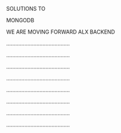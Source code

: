 SOLUTIONS TO 

MONGODB 

WE ARE MOVING FORWARD ALX BACKEND

..........................................

..........................................

..........................................

..........................................

..........................................

..........................................

..........................................

..........................................


